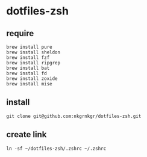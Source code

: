 # dotfiles-zsh

## require

```
brew install pure
brew install sheldon
brew install fzf
brew install ripgrep
brew install bat
brew install fd
brew install zoxide
brew install mise
```

## install

`git clone git@github.com:nkgrnkgr/dotfiles-zsh.git`

## create link

`ln -sf ~/dotfiles-zsh/.zshrc ~/.zshrc`
